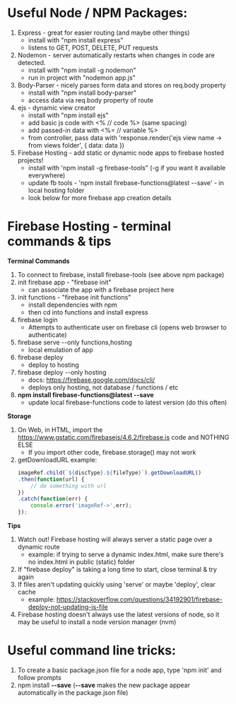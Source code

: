 # Useful Node / NPM Packages:
1) Express - great for easier routing (and maybe other things)
   - install with "npm install express"
   - listens to GET, POST, DELETE, PUT requests
2) Nodemon - server automatically restarts when changes in code are detected.
   - install with "npm install -g nodemon"
   - run in project with "nodemon app.js"
3) Body-Parser - nicely parses form data and stores on req.body property
   - install with "npm install body-parser"
   - access data via req.body property of route
4) ejs - dynamic view creator
   - install with "npm install ejs"
   - add basic js code with <% // code %> (same spacing)
   - add passed-in data with <%= // variable %>
   - from controller, pass data with 'response.render('ejs view name -> from views folder', { data: data })
5) Firebase Hosting - add static or dynamic node apps to firebase hosted projects!
   - install with 'npm install -g firebase-tools" (-g if you want it available everywhere)
   - update fb tools - 'npm install firebase-functions@latest --save' - in local hosting folder
   - look below for more firebase app creation details
   
# Firebase Hosting - terminal commands & tips
**Terminal Commands**
1) To connect to firebase, install firebase-tools (see above npm package)
2) init firebase app - "firebase init"
   - can associate the app with a firebase project here
3) init functions - "firebase init functions"
   - install dependencies with npm
   - then cd into functions and install express
4) firebase login
   - Attempts to authenticate user on firebase cli (opens web browser to authenticate)
5) firebase serve --only functions,hosting
   - local emulation of app
6) firebase deploy
   - deploy to hosting
7) firebase deploy --only hosting
   - docs: https://firebase.google.com/docs/cli/
   - deploys only hosting, not database / functions / etc
8) **npm install firebase-functions@latest --save**
   - update local firebase-functions code to latest version (do this often)
   
**Storage**
1) On Web, in HTML, import the https://www.gstatic.com/firebasejs/4.6.2/firebase.js code and NOTHING ELSE
   - If you import other code, firebase.storage() may not work
2) getDownloadURL example:
      ```javascript
      imageRef.child(`${discType}.${fileType}`).getDownloadURL()
      .then(function(url) {
          // do something with url
      })
      .catch(function(err) {
          console.error('imageRef->',err);
      });
      ```
   
**Tips**
1) Watch out! Firebase hosting will always server a static page over a dynamic route
   - example: if trying to serve a dynamic index.html, make sure there's no index.html in public (static) folder
2) If "firebase deploy" is taking a long time to start, close terminal & try again
3) If files aren't updating quickly using 'serve' or maybe 'deploy', clear cache
   - example: https://stackoverflow.com/questions/34192901/firebase-deploy-not-updating-js-file
4) Firebase hosting doesn't always use the latest versions of node, so it may be useful to install a node version manager (nvm)

# Useful command line tricks:
1) To create a basic package.json file for a node app, type 'npm init' and follow prompts
2) npm install <package name> **--save** (**--save** makes the new package appear automatically in the package.json file)
